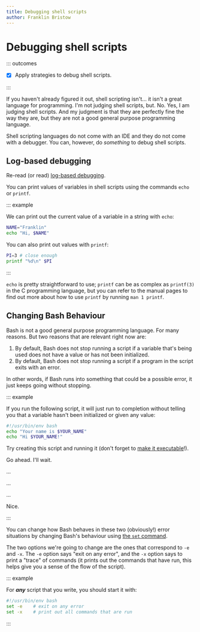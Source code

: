 ```yaml
---
title: Debugging shell scripts
author: Franklin Bristow
---
```


Debugging shell scripts
=======================

::: outcomes

* [X] Apply strategies to debug shell scripts.

:::

If you haven't already figured it out, shell scripting isn't... it isn't a great
language for programming. I'm not judging shell scripts, but. No. Yes, I am
judging shell scripts. And my judgment is that they are perfectly fine the way
they are, but they are not a good general purpose programming language.

Shell scripting languages do not come with an IDE and they do not come with a
debugger. You can, however, do *something* to debug shell scripts.

Log-based debugging
-------------------

Re-read (or read) [log-based debugging].

You can print values of variables in shell scripts using the commands `echo` or
`printf`.

::: example

We can print out the current value of a variable in a string with `echo`:

```bash
NAME="Franklin"
echo "Hi, $NAME"
```

You can also print out values with `printf`:

```bash
PI=3 # close enough
printf "%d\n" $PI
```

:::

`echo` is pretty straightforward to use; `printf` can be as complex as
`printf(3)` in the C programming language, but you can refer to the manual pages
to find out more about how to use `printf` by running `man 1 printf`.

[log-based debugging]: https://university-of-manitoba-computer-science.github.io/tools-n-techniques/topic07/topic-3.html#log-based-debugging

Changing Bash Behaviour
-----------------------

Bash is not a good general purpose programming language. For many reasons. But
two reasons that are relevant right now are:

1. By default, Bash does not stop running a script if a variable that's being 
   used does not have a value or has not been initialized.
2. By default, Bash does not stop running a script if a program in the script
   exits with an error.

In other words, if Bash runs into something that could be a possible error, it
just keeps going without stopping.

::: example

If you run the following script, it will just run to completion without telling
you that a variable hasn't been initialized or given any value:

```bash
#!/usr/bin/env bash
echo "Your name is $YOUR_NAME"
echo "Hi $YOUR_NAME!"
```

Try creating this script and running it (don't forget to [make it executable]!).

Go ahead. I'll wait.

...

...

...

Nice.

[make it executable]: https://university-of-manitoba-computer-science.github.io/tools-n-techniques/topic05/topic-4.html

:::

You can change how Bash behaves in these two (obviously!) error situations by
changing Bash's behaviour using [the `set` command].

The two options we're going to change are the ones that correspond to `-e` and
`-x`. The `-e` option says "exit on any error", and the `-x` option says to 
print a "trace" of commands (it prints out the commands that have run, this
helps give you a sense of the flow of the script).

[the `set` command]: https://www.gnu.org/software/bash/manual/html_node/The-Set-Builtin.html

::: example

For ***any*** script that you write, you should start it with:

```bash
#!/usr/bin/env bash
set -e    # exit on any error
set -x    # print out all commands that are run
```

:::